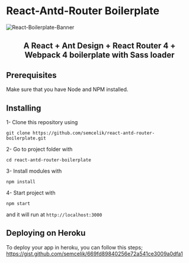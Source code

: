 # React-Antd-Router Boilerplate

![React-Boilerplate-Banner](https://user-images.githubusercontent.com/25296714/42728608-d8ba6998-87c6-11e8-9cce-56c2cf313c92.png)

<h2 align="center">A React + Ant Design + React Router 4 + Webpack 4 boilerplate with Sass loader</h2>

## Prerequisites

Make sure that you have Node and NPM installed.

## Installing

1- Clone this repository using

```
git clone https://github.com/semcelik/react-antd-router-boilerplate.git
```

2- Go to project folder with

```
cd react-antd-router-boilerplate
```

3- Install modules with

```
npm install
```

4- Start project with

```
npm start
```

and it will run at `http://localhost:3000`


## Deploying on Heroku
To deploy your app in heroku, you can follow this steps;
https://gist.github.com/semcelik/669fd89840256e72a541ce3009a0dfa1

